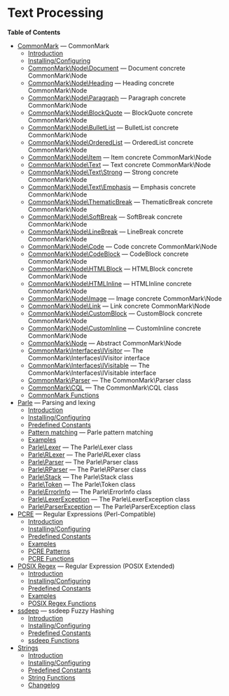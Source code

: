 Text Processing
===============

**Table of Contents**

-   [CommonMark](/book/cmark.html) — CommonMark
    -   [Introduction](/intro/cmark.html)
    -   [Installing/Configuring](/cmark/setup.html)
    -   [CommonMark\\Node\\Document](/class/commonmark-node-document.html)
        — Document concrete CommonMark\\Node
    -   [CommonMark\\Node\\Heading](/class/commonmark-node-heading.html)
        — Heading concrete CommonMark\\Node
    -   [CommonMark\\Node\\Paragraph](/class/commonmark-node-paragraph.html)
        — Paragraph concrete CommonMark\\Node
    -   [CommonMark\\Node\\BlockQuote](/class/commonmark-node-blockquote.html)
        — BlockQuote concrete CommonMark\\Node
    -   [CommonMark\\Node\\BulletList](/class/commonmark-node-bulletlist.html)
        — BulletList concrete CommonMark\\Node
    -   [CommonMark\\Node\\OrderedList](/class/commonmark-node-orderedlist.html)
        — OrderedList concrete CommonMark\\Node
    -   [CommonMark\\Node\\Item](/class/commonmark-node-item.html) —
        Item concrete CommonMark\\Node
    -   [CommonMark\\Node\\Text](/class/commonmark-node-text.html) —
        Text concrete CommonMark\\Node
    -   [CommonMark\\Node\\Text\\Strong](/class/commonmark-node-text-strong.html)
        — Strong concrete CommonMark\\Node
    -   [CommonMark\\Node\\Text\\Emphasis](/class/commonmark-node-text-emphasis.html)
        — Emphasis concrete CommonMark\\Node
    -   [CommonMark\\Node\\ThematicBreak](/class/commonmark-node-thematicbreak.html)
        — ThematicBreak concrete CommonMark\\Node
    -   [CommonMark\\Node\\SoftBreak](/class/commonmark-node-softbreak.html)
        — SoftBreak concrete CommonMark\\Node
    -   [CommonMark\\Node\\LineBreak](/class/commonmark-node-linebreak.html)
        — LineBreak concrete CommonMark\\Node
    -   [CommonMark\\Node\\Code](/class/commonmark-node-code.html) —
        Code concrete CommonMark\\Node
    -   [CommonMark\\Node\\CodeBlock](/class/commonmark-node-codeblock.html)
        — CodeBlock concrete CommonMark\\Node
    -   [CommonMark\\Node\\HTMLBlock](/class/commonmark-node-htmlblock.html)
        — HTMLBlock concrete CommonMark\\Node
    -   [CommonMark\\Node\\HTMLInline](/class/commonmark-node-htmlinline.html)
        — HTMLInline concrete CommonMark\\Node
    -   [CommonMark\\Node\\Image](/class/commonmark-node-image.html) —
        Image concrete CommonMark\\Node
    -   [CommonMark\\Node\\Link](/class/commonmark-node-link.html) —
        Link concrete CommonMark\\Node
    -   [CommonMark\\Node\\CustomBlock](/class/commonmark-node-customblock.html)
        — CustomBlock concrete CommonMark\\Node
    -   [CommonMark\\Node\\CustomInline](/class/commonmark-node-custominline.html)
        — CustomInline concrete CommonMark\\Node
    -   [CommonMark\\Node](/class/commonmark-node.html) — Abstract
        CommonMark\\Node
    -   [CommonMark\\Interfaces\\IVisitor](/class/commonmark-interfaces-ivisitor.html)
        — The CommonMark\\Interfaces\\IVisitor interface
    -   [CommonMark\\Interfaces\\IVisitable](/class/commonmark-interfaces-ivisitable.html)
        — The CommonMark\\Interfaces\\IVisitable interface
    -   [CommonMark\\Parser](/class/commonmark-parser.html) — The
        CommonMark\\Parser class
    -   [CommonMark\\CQL](/class/commonmark-cql.html) — The
        CommonMark\\CQL class
    -   [CommonMark Functions](/ref/cmark.html)
-   [Parle](/book/parle.html) — Parsing and lexing
    -   [Introduction](/intro/parle.html)
    -   [Installing/Configuring](/parle/setup.html)
    -   [Predefined Constants](/parle/constants.html)
    -   [Pattern matching](/parle/pattern/matching.html) — Parle pattern
        matching
    -   [Examples](/parle/examples.html)
    -   [Parle\\Lexer](/class/parle-lexer.html) — The Parle\\Lexer class
    -   [Parle\\RLexer](/class/parle-rlexer.html) — The Parle\\RLexer
        class
    -   [Parle\\Parser](/class/parle-parser.html) — The Parle\\Parser
        class
    -   [Parle\\RParser](/class/parle-rparser.html) — The Parle\\RParser
        class
    -   [Parle\\Stack](/class/parle-stack.html) — The Parle\\Stack class
    -   [Parle\\Token](/class/parle-token.html) — The Parle\\Token class
    -   [Parle\\ErrorInfo](/class/parle-errorinfo.html) — The
        Parle\\ErrorInfo class
    -   [Parle\\LexerException](/class/parle-lexerexception.html) — The
        Parle\\LexerException class
    -   [Parle\\ParserException](/class/parle-parserexception.html) —
        The Parle\\ParserException class
-   [PCRE](/book/pcre.html) — Regular Expressions (Perl-Compatible)
    -   [Introduction](/intro/pcre.html)
    -   [Installing/Configuring](/pcre/setup.html)
    -   [Predefined Constants](/pcre/constants.html)
    -   [Examples](/pcre/examples.html)
    -   [PCRE Patterns](/pcre/pattern.html)
    -   [PCRE Functions](/ref/pcre.html)
-   [POSIX Regex](/book/regex.html) — Regular Expression (POSIX
    Extended)
    -   [Introduction](/intro/regex.html)
    -   [Installing/Configuring](/regex/setup.html)
    -   [Predefined Constants](/regex/constants.html)
    -   [Examples](/regex/examples.html)
    -   [POSIX Regex Functions](/ref/regex.html)
-   [ssdeep](/book/ssdeep.html) — ssdeep Fuzzy Hashing
    -   [Introduction](/intro/ssdeep.html)
    -   [Installing/Configuring](/ssdeep/setup.html)
    -   [Predefined Constants](/ssdeep/constants.html)
    -   [ssdeep Functions](/ref/ssdeep.html)
-   [Strings](/book/strings.html)
    -   [Introduction](/intro/strings.html)
    -   [Installing/Configuring](/strings/setup.html)
    -   [Predefined Constants](/string/constants.html)
    -   [String Functions](/ref/strings.html)
    -   [Changelog](/changelog/strings.html)
